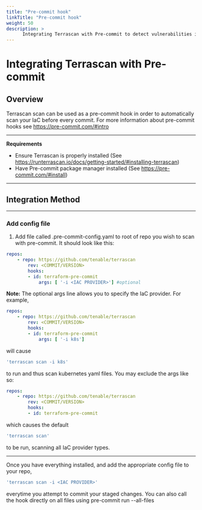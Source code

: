 ```yaml
---
title: "Pre-commit hook"
linkTitle: "Pre-commit hook"
weight: 50
description: >
      Integrating Terrascan with Pre-commit to detect vulnerabilities in your IaC before you commit them.
---
```

# Integrating Terrascan with Pre-commit

## Overview
Terrascan scan can be used as a pre-commit hook in order to automatically scan your IaC before every commit.
For more information about pre-commit hooks see https://pre-commit.com/#intro

___

**Requirements**

* Ensure Terrascan is properly installed  (See https://runterrascan.io/docs/getting-started/#installing-terrascan)
* Have Pre-commit package manager installed (See https://pre-commit.com/#install)
___
## Integration Method
___
### Add config file
1. Add file called .pre-commit-config.yaml to root of repo you wish to scan with pre-commit. It should look like this:
```yaml
repos:
    - repo: https://github.com/tenable/terrascan
        rev: <COMMIT/VERSION>
        hooks:
        - id: terraform-pre-commit
            args: [ '-i <IAC PROVIDER>'] #optional
```
**Note:**
The optional args line allows you to specify the IaC provider. For example,
```yaml
repos:
    - repo: https://github.com/tenable/terrascan
        rev: <COMMIT/VERSION>
        hooks:
        - id: terraform-pre-commit
            args: [ '-i k8s']
```
will cause
```bash
'terrascan scan -i k8s'
```
to run and thus scan kubernetes yaml files. You may exclude the args like so:
```yaml
repos:
    - repo: https://github.com/tenable/terrascan
        rev: <COMMIT/VERSION>
        hooks:
        - id: terraform-pre-commit
```
which causes the default
```bash
'terrascan scan'
```
to be run, scanning all IaC provider types.

___

Once you have everything installed, and add the appropriate config file to your repo,
```bash
'terrascan scan -i <IAC PROVIDER>'
```
everytime you attempt to commit your staged changes. You can also call the hook directly on all files using pre-commit run --all-files



